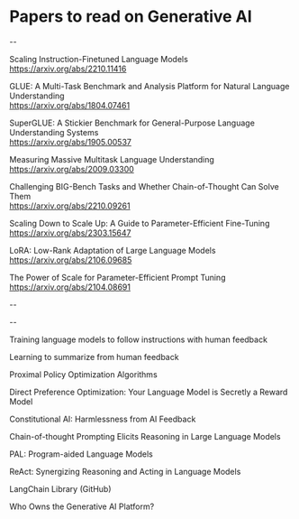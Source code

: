 # Papers to read on Generative AI

--

Scaling Instruction-Finetuned Language Models<br>
https://arxiv.org/abs/2210.11416

GLUE: A Multi-Task Benchmark and Analysis Platform for Natural Language Understanding<br>
https://arxiv.org/abs/1804.07461

SuperGLUE: A Stickier Benchmark for General-Purpose Language Understanding Systems<br>
https://arxiv.org/abs/1905.00537

Measuring Massive Multitask Language Understanding<br>
https://arxiv.org/abs/2009.03300

Challenging BIG-Bench Tasks and Whether Chain-of-Thought Can Solve Them<br>
https://arxiv.org/abs/2210.09261

Scaling Down to Scale Up: A Guide to Parameter-Efficient Fine-Tuning<br>
https://arxiv.org/abs/2303.15647

LoRA: Low-Rank Adaptation of Large Language Models<br>
https://arxiv.org/abs/2106.09685

The Power of Scale for Parameter-Efficient Prompt Tuning<br>
https://arxiv.org/abs/2104.08691

--

--

Training language models to follow instructions with human feedback

Learning to summarize from human feedback

Proximal Policy Optimization Algorithms

Direct Preference Optimization: Your Language Model is Secretly a Reward Model

Constitutional AI: Harmlessness from AI Feedback

Chain-of-thought Prompting Elicits Reasoning in Large Language Models

PAL: Program-aided Language Models

ReAct: Synergizing Reasoning and Acting in Language Models

LangChain Library (GitHub)

Who Owns the Generative AI Platform?

